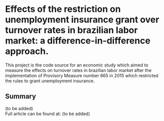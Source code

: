 <h1> Effects of the restriction on unemployment insurance grant over turnover rates in brazilian labor market: a difference-in-difference approach. </h1>

This project is the code source for an economic study which aimed to measure the effects on turnover rates in brazilian labor market after the implementation of Provisory Measure number 665 in 2015 which restricted the rules to grant unemployment insurance.

<h2> Summary </h2>
(to be added)
<br>
Full article can be found at: (to be added)
